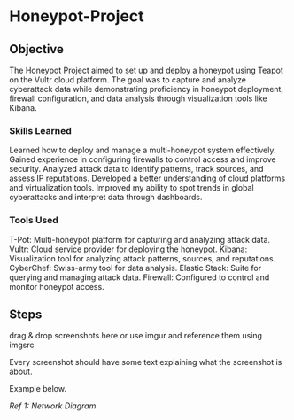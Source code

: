 # Honeypot-Project

## Objective
The Honeypot Project aimed to set up and deploy a honeypot using Teapot on the Vultr cloud platform. The goal was to capture and analyze cyberattack data while demonstrating proficiency in honeypot deployment, firewall configuration, and data analysis through visualization tools like Kibana.

### Skills Learned
Learned how to deploy and manage a multi-honeypot system effectively.
Gained experience in configuring firewalls to control access and improve security.
Analyzed attack data to identify patterns, track sources, and assess IP reputations.
Developed a better understanding of cloud platforms and virtualization tools.
Improved my ability to spot trends in global cyberattacks and interpret data through dashboards.

### Tools Used
T-Pot: Multi-honeypot platform for capturing and analyzing attack data.
Vultr: Cloud service provider for deploying the honeypot.
Kibana: Visualization tool for analyzing attack patterns, sources, and reputations.
CyberChef: Swiss-army tool for data analysis.
Elastic Stack: Suite for querying and managing attack data.
Firewall: Configured to control and monitor honeypot access.

## Steps
drag & drop screenshots here or use imgur and reference them using imgsrc

Every screenshot should have some text explaining what the screenshot is about.

Example below.

*Ref 1: Network Diagram*
